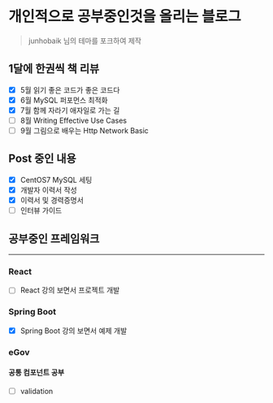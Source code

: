 # 개인적으로 공부중인것을 올리는 블로그

> junhobaik 님의 테마를 포크하여 제작

## 1달에 한권씩 책 리뷰

- [x] 5월 읽기 좋은 코드가 좋은 코드다
- [x] 6월 MySQL 퍼포먼스 최적화
- [x] 7월 함께 자라기 애자일로 가는 길
- [ ] 8월 Writing Effective Use Cases
- [ ] 9월 그림으로 배우는 Http Network Basic

## Post 중인 내용

- [x] CentOS7 MySQL 세팅
- [x] 개발자 이력서 작성
- [x] 이력서 및 경력증명서
- [ ] 인터뷰 가이드

## 공부중인 프레임워크

---

### React

- [ ] React 강의 보면서 프로젝트 개발

### Spring Boot

- [x] Spring Boot 강의 보면서 예제 개발

### eGov

#### 공통 컴포넌트 공부

- [ ] validation

